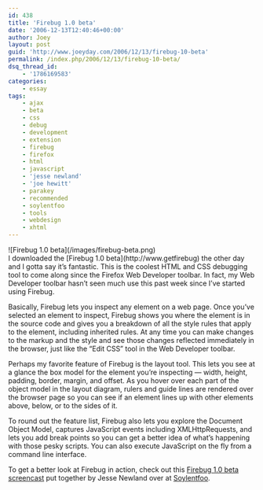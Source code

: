 ```yaml
---
id: 438
title: 'Firebug 1.0 beta'
date: '2006-12-13T12:40:46+00:00'
author: Joey
layout: post
guid: 'http://www.joeyday.com/2006/12/13/firebug-10-beta'
permalink: /index.php/2006/12/13/firebug-10-beta/
dsq_thread_id:
    - '1786169583'
categories:
    - essay
tags:
    - ajax
    - beta
    - css
    - debug
    - development
    - extension
    - firebug
    - firefox
    - html
    - javascript
    - 'jesse newland'
    - 'joe hewitt'
    - parakey
    - recommended
    - soylentfoo
    - tools
    - webdesign
    - xhtml
---
```


<div class="lpic">![Firebug 1.0 beta](/images/firebug-beta.png)</div>I downloaded the [Firebug 1.0 beta](http://www.getfirebug) the other day and I gotta say it’s fantastic. This is the coolest HTML and CSS debugging tool to come along since the Firefox Web Developer toolbar. In fact, my Web Developer toolbar hasn’t seen much use this past week since I’ve started using Firebug.

Basically, Firebug lets you inspect any element on a web page. Once you’ve selected an element to inspect, Firebug shows you where the element is in the source code and gives you a breakdown of all the style rules that apply to the element, including inherited rules. At any time you can make changes to the markup and the style and see those changes reflected immediately in the browser, just like the “Edit CSS” tool in the Web Developer toolbar.

Perhaps my favorite feature of Firebug is the layout tool. This lets you see at a glance the box model for the element you’re inspecting — width, height, padding, border, margin, and offset. As you hover over each part of the object model in the layout diagram, rulers and guide lines are rendered over the browser page so you can see if an element lines up with other elements above, below, or to the sides of it.

To round out the feature list, Firebug also lets you explore the Document Object Model, captures JavaScript events including XMLHttpRequests, and lets you add break points so you can get a better idea of what’s happening with those pesky scripts. You can also execute JavaScript on the fly from a command line interface.

To get a better look at Firebug in action, check out this [Firebug 1.0 beta screencast](http://soylentfoo.jnewland.com/articles/2006/12/08/firebug-10-screencast) put together by Jesse Newland over at [Soylentfoo](http://soylentfoo.jnewland.com/).